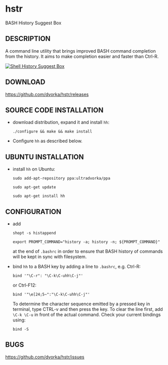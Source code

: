 hstr
====

BASH History Suggest Box

DESCRIPTION
-----------
A command line utility that brings improved BASH command completion 
from the history. It aims to make completion easier and faster
than Ctrl-R.


[![Shell History Suggest Box](http://www.mindcognition.com/hstr/hstr.png "Shell History Suggest Box")](https://github.com/dvorka/hstr)


DOWNLOAD
--------
https://github.com/dvorka/hstr/releases


SOURCE CODE INSTALLATION
------------
* download distribution, expand it and install `hh`:

    `./configure && make && make install`

* Configure `hh` as described below. 


UBUNTU INSTALLATION
------------
* install `hh` on Ubuntu:

    `sudo add-apt-repository ppa:ultradvorka/ppa`

    `sudo apt-get update`

    `sudo apt-get install hh`


CONFIGURATION
------------
* add 

     `shopt -s histappend`

     `export PROMPT_COMMAND="history -a; history -n; ${PROMPT_COMMAND}"`

  at the end of `.bashrc` in order to ensure that BASH history of commands 
  will be kept in sync with filesystem.
* bind `hh` to a BASH key by adding a line to `.bashrc`, e.g. Ctrl-R:

    `bind '"\C-r": "\C-k\C-uhh\C-j"'`

  or Ctrl-F12:

    `bind '"\e[24;5~":"\C-k\C-uhh\C-j"'`

  To determine the character sequence emitted by a pressed key in terminal, 
  type CTRL-v and then press the key. To clear the line first, add `\C-k \C-u` 
  in front of the actual command. Check your current bindings using:

    `bind -S`

BUGS
----
https://github.com/dvorka/hstr/issues

